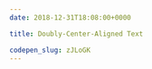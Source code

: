 ```yaml
---
date: 2018-12-31T18:08:00+0000

title: Doubly-Center-Aligned Text

codepen_slug: zJLoGK
---
```


<code-pen slug="{{ codepen_slug }}"></code-pen>

